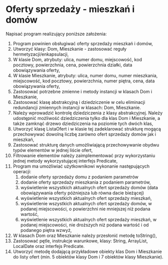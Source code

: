 # Oferty sprzedaży - mieszkań i domów

Napisać program realizujący poniższe założenia:

1. Program powinien obsługiwać oferty sprzedaży mieszkań i domów,
2. Utworzyć klasy: Dom, Mieszkanie - zastosować reguły hermetyzacji/enkapsulacji,
3. W klasie Dom, atrybuty: ulica, numer domu, miejscowość, kod pocztowy, powierzchnia, cena, powierzchnia działki, data obowiązywania oferty,
4. W klasie Mieszkanie, atrybuty: ulica, numer domu, numer mieszkania, miejscowość, kod pocztowy, powierzchnia, numer piętra, cena, data obowiązywania oferty,
5. Zastosować potrzebne zmienne i metody instancji w klasach Dom i Mieszkanie,
6. Zastosować klasę abstrakcyjną i dziedziczenie w celu eliminacji redundancji zmiennych instancji w klasach: Dom, Mieszkanie.
7. Należy wprowadzić kontrolę dziedziczenia z klasy abstrakcyjnej. Należy udostępnić możliwość dziedziczenia tylko dla klas Dom i Mieszkanie, a także zamknąć drzewo dziedziczenia na poziomie tych dwóch klas,
8. Utworzyć klasę ListaOfert i w klasie tej zadeklarować strukturę mogącą przechowywać dowolną liczbę zarówno ofert sprzedaży domów jak i mieszkań,
9. Zastosować strukturę danych umożliwiającą przechowywanie obydwu typów elementów w jednej liście ofert,
10. Filtrowanie elementów należy zaimplementować przy wykorzystaniu jednej metody wykorzystującej interfejs Predicate,
11. Program ma umożliwiać użytkownikowi wykonanie następujących operacji:
    1. dodanie oferty sprzedaży domu z podaniem parametrów
    2. dodanie oferty sprzedaży mieszkania z podaniem parametrów,
    3. wyświetlenie wszystkich aktualnych ofert sprzedaży domów (data obowiązywania oferty póżniejsza lub równa dacie bieżącej)
    4. wyświetlenie wszystkich aktualnych ofert sprzedaży mieszkań,
    5. wyświetlenie wszystkich aktualnych ofert sprzedaży domów, w podanej miejscowości, o powierzchni nie mniejszej niż podana wartość,
    6. wyświetlenie wszystkich aktualnych ofert sprzedaży mieszkań, w podanej miejscowości, nie droższych niż podana wartość i od podanego piętra wzwyż,
12. W klasach Dom oraz Mieszkanie należy przesłonić metodę toString(),
13. Zastosować pętle, instrukcje warunkowe, klasy: String, ArrayList, LocalDate oraz interfejs Predicate.
14. Utworzyć metodę dodającą przykładowe obiekty klas Dom i Mieszkanie do listy ofert (min. 5 obiektów klasy Dom i 7 obiektów klasy Mieszkanie).
